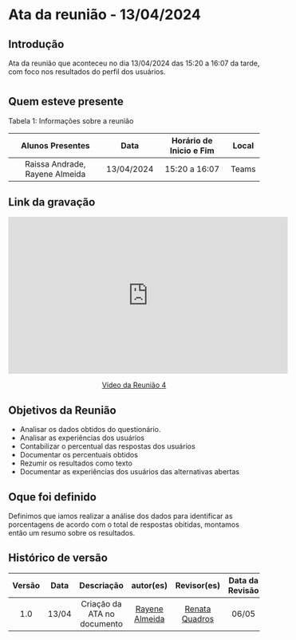 # Ata da reunião - 13/04/2024

## Introdução
Ata da reunião que aconteceu no dia 13/04/2024 das 15:20 a 16:07 da tarde, com foco nos resultados do perfil dos usuários. 

#

## Quem esteve presente

Tabela 1: Informações sobre a reunião

| Alunos Presentes       | Data | Horário de Inicio e Fim                                 | Local            |
| :--------: | :----: | :--------------------:                    | :---------------: |
|  Raissa Andrade, Rayene Almeida |  13/04/2024   | 15:20 a 16:07                    | Teams  | 

## Link da gravação

<p style="text-align: center"><iframe width="560" height="315" src="https://www.youtube.com/embed/xxQUavtPAr8" title="YouTube video player" frameborder="0" allow="accelerometer; autoplay; clipboard-write; encrypted-media; gyroscope; picture-in-picture; web-share" referrerpolicy="strict-origin-when-cross-origin" allowfullscreen></iframe></p>
<p style="text-align: center"><a href="https://youtu.be/xxQUavtPAr8" target="blanket">Vídeo da Reunião 4</a></p>

## Objetivos da Reunião

- Analisar os dados obtidos do questionário.
- Analisar as experiências dos usuários
- Contabilizar o percentual das respostas dos usuários
- Documentar os percentuais obtidos
- Rezumir os resultados como texto
- Documentar as experiências dos usuários das alternativas abertas

## Oque foi definido

Definimos que iamos realizar a análise dos dados para identificar as porcentagens de acordo com o total de respostas obitidas, montamos então um resumo sobre os resultados.

## Histórico de versão
|                            Versão                             |              Data               |                    Descriação                     | autor(es)           |  Revisor(es)          |Data da Revisão|
| :----------------------------------------------------------: | :-------------------------------: | :-------------------------------------------------: | :-------------------------------: |  :-------------------------------: | :-------------------------------: |
| 1.0 |  13/04  | Criação da ATA no documento |[Rayene Almeida ](https://github.com/rayenealmeida)|[Renata Quadros](https://github.com/Renatinha28) |06/05| 